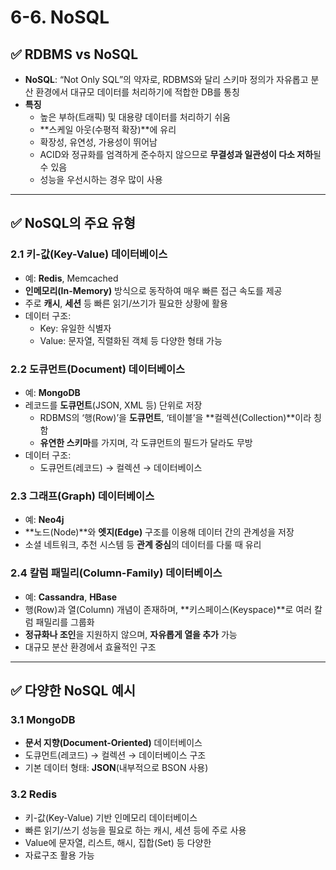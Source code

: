 # 6-6. NoSQL

## ✅ RDBMS vs NoSQL
- **NoSQL**: “Not Only SQL”의 약자로, RDBMS와 달리 스키마 정의가 자유롭고 분산 환경에서 대규모 데이터를 처리하기에 적합한 DB를 통칭
- **특징**  
  - 높은 부하(트래픽) 및 대용량 데이터를 처리하기 쉬움  
  - **스케일 아웃(수평적 확장)**에 유리  
  - 확장성, 유연성, 가용성이 뛰어남  
  - ACID와 정규화를 엄격하게 준수하지 않으므로 **무결성과 일관성이 다소 저하**될 수 있음  
  - 성능을 우선시하는 경우 많이 사용

---

## ✅ NoSQL의 주요 유형

### 2.1 키-값(Key-Value) 데이터베이스
- 예: **Redis**, Memcached
- **인메모리(In-Memory)** 방식으로 동작하여 매우 빠른 접근 속도를 제공
- 주로 **캐시**, **세션** 등 빠른 읽기/쓰기가 필요한 상황에 활용
- 데이터 구조:  
  - Key: 유일한 식별자  
  - Value: 문자열, 직렬화된 객체 등 다양한 형태 가능

### 2.2 도큐먼트(Document) 데이터베이스
- 예: **MongoDB**
- 레코드를 **도큐먼트**(JSON, XML 등) 단위로 저장
  - RDBMS의 ‘행(Row)’을 **도큐먼트**, ‘테이블’을 **컬렉션(Collection)**이라 칭함
  - **유연한 스키마**를 가지며, 각 도큐먼트의 필드가 달라도 무방
- 데이터 구조:  
  - 도큐먼트(레코드) → 컬렉션 → 데이터베이스

### 2.3 그래프(Graph) 데이터베이스
- 예: **Neo4j**
- **노드(Node)**와 **엣지(Edge)** 구조를 이용해 데이터 간의 관계성을 저장
- 소셜 네트워크, 추천 시스템 등 **관계 중심**의 데이터를 다룰 때 유리

### 2.4 칼럼 패밀리(Column-Family) 데이터베이스
- 예: **Cassandra**, **HBase**
- 행(Row)과 열(Column) 개념이 존재하며, **키스페이스(Keyspace)**로 여러 칼럼 패밀리를 그룹화
- **정규화나 조인**을 지원하지 않으며, **자유롭게 열을 추가** 가능
- 대규모 분산 환경에서 효율적인 구조

---

## ✅ 다양한 NoSQL 예시

### 3.1 MongoDB
- **문서 지향(Document-Oriented)** 데이터베이스
- 도큐먼트(레코드) → 컬렉션 → 데이터베이스 구조
- 기본 데이터 형태: **JSON**(내부적으로 BSON 사용)


### 3.2 Redis
- 키-값(Key-Value) 기반 인메모리 데이터베이스
- 빠른 읽기/쓰기 성능을 필요로 하는 캐시, 세션 등에 주로 사용
- Value에 문자열, 리스트, 해시, 집합(Set) 등 다양한 
- 자료구조 활용 가능

